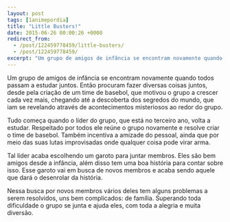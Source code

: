 ```yaml
---
layout: post
tags: [1animepordia]
title: "Little Busters!"
date: 2015-06-26 00:00:26 +0000
redirect_from:
  - /post/122459778459/little-busters/
  - /post/122459778459/
excerpt: "Um grupo de amigos de infância se encontram novamente quando todos passam a estudar juntos. Então procuram fazer diversas coisas juntos, desde pela criação de um time de basebol, que motivou o grupo a crescer cada vez mais, chegando até a descoberta dos segredos do mundo, que iam se revelando através de acontecimentos misteriosos ao redor do grupo."
---
```


Um grupo de amigos de infância se encontram novamente quando todos
passam a estudar juntos. Então procuram fazer diversas coisas juntos,
desde pela criação de um time de basebol, que motivou o grupo a crescer
cada vez mais, chegando até a descoberta dos segredos do mundo, que iam
se revelando através de acontecimentos misteriosos ao redor do grupo.

Tudo começa quando o líder do grupo, que está no terceiro ano, volta a
estudar. Respeitado por todos ele reúne o grupo novamente e resolve
criar o time de basebol. Também incentiva a amizade do pessoal, ainda
que por meio das suas lutas improvisadas onde qualquer coisa pode virar
arma.

Tal líder acaba escolhendo um garoto para juntar membros. Eles são bem
amigos desde a infância, além disso tem uma boa história para contar
sobre isso. Esse garoto vai em busca de novos membros e acaba sendo
aquele que dará o desenrolar da história.

Nessa busca por novos membros vários deles tem alguns problemas a serem
resolvidos, uns bem complicados: de família. Superando toda dificuldade
o grupo se junta e ajuda eles, com toda a alegria e muita diversão.


